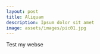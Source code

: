 ```yaml
---
layout: post
title: Aliquam
description: Ipsum dolor sit amet
image: assets/images/pic01.jpg
---
```



Test my webse
